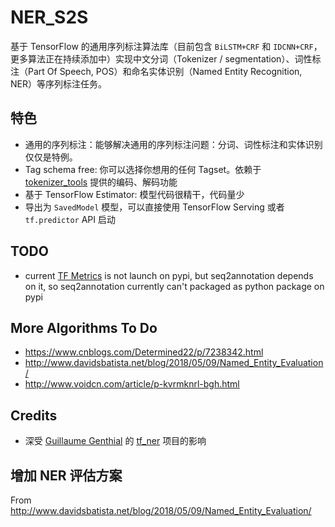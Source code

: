 # NER_S2S

基于 TensorFlow 的通用序列标注算法库（目前包含 `BiLSTM+CRF` 和 `IDCNN+CRF`，更多算法正在持续添加中）实现中文分词（Tokenizer / segmentation）、词性标注（Part Of Speech, POS）和命名实体识别（Named Entity Recognition, NER）等序列标注任务。

## 特色
* 通用的序列标注：能够解决通用的序列标注问题：分词、词性标注和实体识别仅仅是特例。
* Tag schema free: 你可以选择你想用的任何 Tagset。依赖于 [tokenizer_tools](https://github.com/howl-anderson/tokenizer_tools) 提供的编码、解码功能
* 基于 TensorFlow Estimator: 模型代码很精干，代码量少
* 导出为 `SavedModel` 模型，可以直接使用 TensorFlow Serving 或者 `tf.predictor` API 启动

## TODO
* current [TF Metrics](https://github.com/guillaumegenthial/tf_metrics) is not launch on pypi, but seq2annotation depends on it, so seq2annotation currently can't packaged as python package on pypi

## More Algorithms To Do
* https://www.cnblogs.com/Determined22/p/7238342.html
* http://www.davidsbatista.net/blog/2018/05/09/Named_Entity_Evaluation/
* http://www.voidcn.com/article/p-kvrmknrl-bgh.html

## Credits
- 深受 [Guillaume Genthial](https://github.com/guillaumegenthial) 的 [tf_ner](https://github.com/guillaumegenthial/tf_ner) 项目的影响

## 增加 NER 评估方案
From http://www.davidsbatista.net/blog/2018/05/09/Named_Entity_Evaluation/